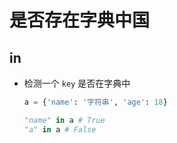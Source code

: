 # 是否存在字典中国

## in

+ 检测一个 `key` 是否在字典中

  ```py
  a = {'name': '字符串', 'age': 18}

  "name" in a # True
  "a" in a # False
  ```
